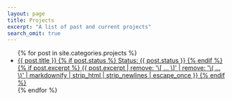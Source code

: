 ```yaml
---
layout: page
title: Projects
excerpt: "A list of past and current projects"
search_omit: true
---
```


<ul class="post-list">
{% for post in site.categories.projects %} 
  <li>
  	<article>
  		<a href="{{ site.url }}{{ post.url }}">{{ post.title }}
  			{% if post.status %}
	  			<span class="status"><i class="fa fa-circle {% if post.status == "Deployed" %}deployed{% endif %}{% if post.status == "Complete" %}complete{% endif %}{% if post.status == "Ongoing - Prototype Complete" %}prototype{% endif %}{% if post.status == "Ongoing - No Prototype Yet" %}no-prototype{% endif %}" aria-hidden="true"></i> Status: {{ post.status }}</span>
  			{% endif %}
  			{% if post.excerpt %}
  				<span class="excerpt">{{ post.excerpt | remove: '\[ ... \]' | remove: '\( ... \)' | markdownify | strip_html | strip_newlines | escape_once }}</span>
  			{% endif %}
  		</a>
  	</article>
  </li>
{% endfor %}
</ul>

